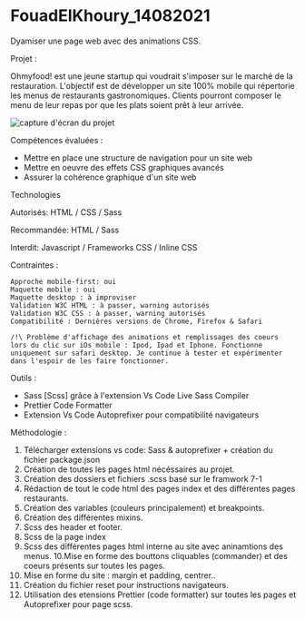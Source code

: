 # FouadElKhoury_14082021
Dyamiser une page web avec des animations CSS.

Projet :

Ohmyfood! est une jeune startup qui voudrait s'imposer sur le marché de la restauration. L'objectif est de développer un site 100% mobile qui répertorie les menus de restaurants gastronomiques. Clients pourront composer le menu de leur repas por que les plats soient prêt à leur arrivée. 


<img src="/home/eurus/FouadElKhoury_14082021-main/FouadElKhoury_14082021/img/screenshot.png" alt="capture d'écran du projet">


Compétences évaluées :
- Mettre en place une structure de navigation pour un site web
- Mettre en oeuvre des effets CSS graphiques avancés
- Assurer la cohérence graphique d'un site web

Technologies

Autorisés: HTML / CSS / Sass

Recommandée: HTML / Sass

Interdit: Javascript / Frameworks CSS / Inline CSS

Contraintes :

    Approche mobile-first: oui
    Maquette mobile : oui
    Maquette desktop : à improviser
    Validation W3C HTML : à passer, warning autorisés
    Validation W3C CSS : à passer, warning autorisés
    Compatibilité : Dernières versions de Chrome, Firefox & Safari

    /!\ Problème d'affichage des animations et remplissages des coeurs lors du clic sur iOs mobile : Ipod, Ipad et Iphone. Fonctionne uniquement sur safari desktop. Je continue à tester et expérimenter dans l'espoir de les faire fonctionner. 

Outils :

- Sass [Scss] grâce à l'extension Vs Code Live Sass Compiler 
- Prettier Code Formatter
- Extension Vs Code Autoprefixer pour compatibilité navigateurs

Méthodologie :

1. Télécharger extensions vs code: Sass & autoprefixer + création du fichier package.json
2. Création de toutes les pages html nécéssaires au projet.
3. Création des dossiers et fichiers .scss basé sur le framwork 7-1
4. Rédaction de tout le code html des pages index et des différentes pages restaurants.
5. Création des variables (couleurs principalement) et breakpoints.
6. Création des différentes mixins. 
7. Scss des header et footer.
8. Scss de la page index
9. Scss des différentes pages html interne au site avec aninamtions des menus. 
10.Mise en forme des bouttons cliquables (commander) et des coeurs présents sur toutes les pages.
11. Mise en forme du site : margin et padding, centrer..
12. Création du fichier reset pour instructions navigateurs. 
13. Utilisation des etensions Prettier (code formatter) sur toutes les pages et Autoprefixer pour page scss. 
